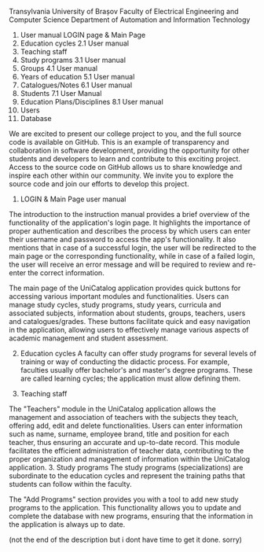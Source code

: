 Transylvania University of Brașov
Faculty of Electrical Engineering and Computer Science
Department of Automation and Information Technology

1. User manual LOGIN page & Main Page 
2. Education cycles 
2.1 User manual 
2. Teaching staff 
3. Study programs 
3.1 User manual 
4. Groups 
4.1 User manual 
5. Years of education 
5.1 User manual 
6. Catalogues/Notes 
6.1 User manual 
7. Students 
7.1 User Manual
8. Education Plans/Disciplines 
8.1 User manual 
9. Users 
10. Database 


We are excited to present our college project to you, and the full source code is available on GitHub. This is an example of transparency and collaboration in software development, providing the opportunity for other students and developers to learn and contribute to this exciting project. Access to the source code on GitHub allows us to share knowledge and inspire each other within our community. We invite you to explore the source code and join our efforts to develop this project.

1. LOGIN & Main Page user manual

The introduction to the instruction manual provides a brief overview of the functionality of the application's login page. It highlights the importance of proper authentication and describes the process by which users can enter their username and password to access the app's functionality. It also mentions that in case of a successful login, the user will be redirected to the main page or the corresponding functionality, while in case of a failed login, the user will receive an error message and will be required to review and re-enter the correct information.
 
The main page of the UniCatalog application provides quick buttons for accessing various important modules and functionalities. Users can manage study cycles, study programs, study years, curricula and associated subjects, information about students, groups, teachers, users and catalogues/grades. These buttons facilitate quick and easy navigation in the application, allowing users to effectively manage various aspects of academic management and student assessment.

2. Education cycles
A faculty can offer study programs for several levels of training or way of conducting the didactic process. For example, faculties usually offer bachelor's and master's degree programs. These are called learning cycles; the application must allow defining them.

2. Teaching staff

The "Teachers" module in the UniCatalog application allows the management and association of teachers with the subjects they teach, offering add, edit and delete functionalities. Users can enter information such as name, surname, employee brand, title and position for each teacher, thus ensuring an accurate and up-to-date record. This module facilitates the efficient administration of teacher data, contributing to the proper organization and management of information within the UniCatalog application.
3. Study programs
The study programs (specializations) are subordinate to the education cycles and represent the training paths that students can follow within the faculty.

The "Add Programs" section provides you with a tool to add new study programs to the application. This functionality allows you to update and complete the database with new programs, ensuring that the information in the application is always up to date.

(not the end of the description but i dont have time to get it done. sorry)
